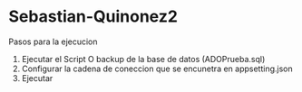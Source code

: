 # Sebastian-Quinonez2
Pasos para la ejecucion
1. Ejecutar el Script O backup de la base de datos (ADOPrueba.sql)
2. Configurar la cadena de coneccion que se encunetra en appsetting.json
3. Ejecutar
